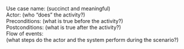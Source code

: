 Use case name: (succinct and meaningful)  
Actor: (who “does” the activity?)  
Preconditions: (what is true before the activity?)  
Postconditions: (what is true after the activity?)  
Flow of events:   
(what steps do the actor and the system perform during the scenario?)